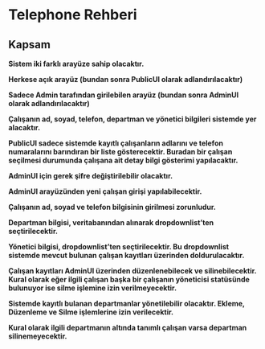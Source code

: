 # Telephone Rehberi

## Kapsam
__Sistem iki farklı arayüze sahip olacaktır.__

__Herkese açık arayüz (bundan sonra PublicUI olarak adlandırılacaktır)__

__Sadece Admin tarafından girilebilen arayüz (bundan sonra AdminUI olarak adlandırılacaktır)__

__Çalışanın ad, soyad, telefon, departman ve yönetici bilgileri sistemde yer alacaktır.__

__PublicUI sadece sistemde kayıtlı çalışanların adlarını ve telefon numaralarını barındıran bir liste gösterecektir. Buradan bir çalışan seçilmesi durumunda çalışana ait detay bilgi gösterimi yapılacaktır.__

__AdminUI için gerek şifre değiştirilebilir olacaktır.__

__AdminUI arayüzünden yeni çalışan girişi yapılabilecektir.__

__Çalışanın ad, soyad ve telefon bilgisinin girilmesi zorunludur.__

__Departman bilgisi, veritabanından alınarak dropdownlist’ten seçtirilecektir.__

__Yönetici bilgisi, dropdownlist’ten seçtirilecektir. Bu dropdownlist sistemde mevcut bulunan çalışan kayıtları üzerinden doldurulacaktır.__

__Çalışan kayıtları AdminUI üzerinden düzenlenebilecek ve silinebilecektir. Kural olarak eğer ilgili çalışan başka bir çalışanın yöneticisi statüsünde bulunuyor ise silme işlemine izin verilmeyecektir.__

__Sistemde kayıtlı bulanan departmanlar yönetilebilir olacaktır. Ekleme, Düzenleme ve Silme işlemlerine izin verilecektir.__

__Kural olarak ilgili departmanın altında tanımlı çalışan varsa departman silinemeyecektir.__
